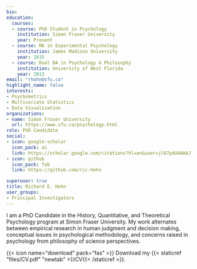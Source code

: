 ```yaml
---
bio: 
education:
  courses:
  - course: PhD Student in Psychology
    institution: Simon Fraser University
    year: Present
  - course: MA in Experimental Psychology
    institution: James Madison University
    year: 2015
  - course: Dual BA in Psychology & Philosophy
    institution: University of West Florida
    year: 2013
email: "rhohn@sfu.ca"
highlight_name: false
interests:
- Psychometrics
- Multivariate Statistics
- Data Visualization
organizations:
- name: Simon Fraser University
  url: https://www.sfu.ca/psychology.html
role: PhD Candidate
social:
- icon: google-scholar
  icon_pack: ai
  link: https://scholar.google.com/citations?hl=en&user=jl67pdUAAAAJ
- icon: github
  icon_pack: fab
  link: https://github.com/ric-hohn

superuser: true
title: Richard E. Hohn
user_groups:
- Principal Investigators
---
```


I am a PhD Candidate in the History, Quantitative, and Theoretical Psychology program at Simon Fraser University. My work alternates between empirical research in human judgment and decision making, conceptual issues in psychological methodology, and concerns raised in psychology from philosophy of science perspectives.

{{< icon name="download" pack="fas" >}} Download my {{< staticref "files/CV.pdf" "newtab" >}}CV{{< /staticref >}}.
